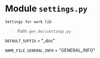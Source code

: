 # Module `settings.py`
```text
Settings for work lib
```

> Path: `gen_doc\settings.py`
`DEFAULT_SUFFIX` = "_doc"
`NAME_FILE_GENERAL_INFO` = "GENERAL_INFO"
